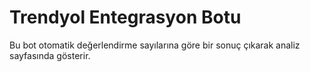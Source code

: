 # Trendyol Entegrasyon Botu

Bu bot otomatik değerlendirme sayılarına göre bir sonuç çıkarak analiz sayfasında gösterir.
